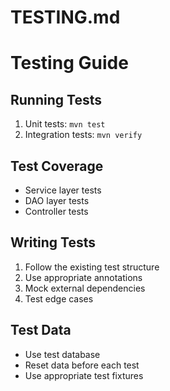 
# TESTING.md
# Testing Guide

## Running Tests
1. Unit tests: `mvn test`
2. Integration tests: `mvn verify`

## Test Coverage
- Service layer tests
- DAO layer tests
- Controller tests

## Writing Tests
1. Follow the existing test structure
2. Use appropriate annotations
3. Mock external dependencies
4. Test edge cases

## Test Data
- Use test database
- Reset data before each test
- Use appropriate test fixtures